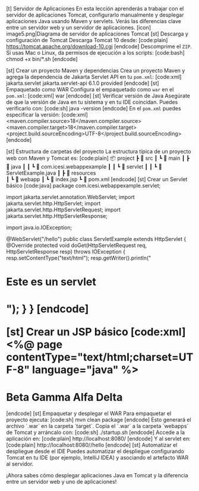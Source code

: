 
[t] Servidor de Aplicaciones
En esta lección aprenderás a trabajar con el servidor de aplicaciones Tomcat, configurarlo manualmente y desplegar aplicaciones Java usando Maven y servlets. Verás las diferencias clave entre un servidor web y un servidor de aplicaciones.
[icon] image5.png|Diagrama de servidor de aplicaciones Tomcat
[st] Descarga y configuración de Tomcat
Descarga Tomcat 10 desde:
[code:plain]
https://tomcat.apache.org/download-10.cgi
[endcode]
Descomprime el `ZIP`. Si usas Mac o Linux, da permisos de ejecución a los scripts:
[code:bash]
chmod +x bin/*.sh
[endcode]

[st] Crear un proyecto Maven y dependencias
Crea un proyecto Maven y agrega la dependencia de Jakarta Servlet API en tu `pom.xml`:
[code:xml]
<dependencies>
  <dependency>
    <groupId>jakarta.servlet</groupId>
    <artifactId>jakarta.servlet-api</artifactId>
    <version>6.1.0</version>
    <scope>provided</scope>
  </dependency>
</dependencies>
[endcode]
[st] Empaquetado como WAR
Configura el empaquetado como `war` en el `pom.xml`:
[code:xml]
<packaging>war</packaging>
[endcode]
[st] Verificar versión de Java
Asegúrate de que la versión de Java en tu sistema y en tu IDE coincidan. Puedes verificarlo con:
[code:sh]
java -version
[endcode]
En el `pom.xml` puedes especificar la versión:
[code:xml]
<properties>
  <maven.compiler.source>18</maven.compiler.source>
  <maven.compiler.target>18</maven.compiler.target>
  <project.build.sourceEncoding>UTF-8</project.build.sourceEncoding>
</properties>
[endcode]

[st] Estructura de carpetas del proyecto
La estructura típica de un proyecto web con Maven y Tomcat es:
[code:plain]
📦 project
 ┣ 📂 src
 ┃ ┗ 📂 main
 ┃   ┣ 📂 java
 ┃   ┃  ┗ 📂 com.icesi.webappexample
 ┃   ┃    ┗ 📂 servlet
 ┃   ┃       ┗ 📜 ServletExample.java
 ┃   ┣ 📂 resources              
 ┃   ┗ 📂 webapp
 ┃      ┗ 📜 index.jsp
 ┗ 📜 pom.xml 
[endcode]
[st] Crear un Servlet básico
[code:java]
package com.icesi.webappexample.servlet;

import jakarta.servlet.annotation.WebServlet;
import jakarta.servlet.http.HttpServlet;
import jakarta.servlet.http.HttpServletRequest;
import jakarta.servlet.http.HttpServletResponse;

import java.io.IOException;

@WebServlet("/hello")
public class ServletExample extends HttpServlet {
    @Override
    protected void doGet(HttpServletRequest req, HttpServletResponse resp) throws IOException {
        resp.setContentType("text/html");
        resp.getWriter().println("<h1>Este es un servlet<h1>");
    }
}
[endcode]

[st] Crear un JSP básico
[code:xml]
<%@ page contentType="text/html;charset=UTF-8" language="java" %>
<html>
  <head>
      <title>Title</title>
  </head>
  <body>
    <h1>Beta Gamma Alfa Delta</h1>
  </body>
</html>
[endcode]
[st] Empaquetar y desplegar el WAR
Para empaquetar el proyecto ejecuta:
[code:sh]
mvn clean package
[endcode]
Esto generará el archivo `.war` en la carpeta `target`. Copia el `.war` a la carpeta `webapps` de Tomcat y arráncalo con:
[code:sh]
./startup.sh
[endcode]
Accede a la aplicación en:
[code:plain]
http://localhost:8080/<nombre>
[endcode]
Y al servlet en:
[code:plain]
http://localhost:8080/<nombre>/hello
[endcode]
[st] Automatizar el despliegue desde el IDE
Puedes automatizar el despliegue configurando Tomcat en tu IDE (por ejemplo, IntelliJ IDEA) y asociando el artefacto WAR al servidor.

¡Ahora sabes cómo desplegar aplicaciones Java en Tomcat y la diferencia entre un servidor web y uno de aplicaciones!


